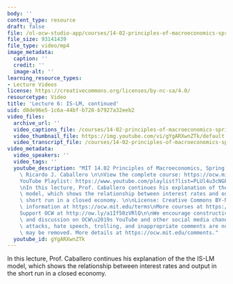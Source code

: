 ```yaml
---
body: ''
content_type: resource
draft: false
file: /ol-ocw-studio-app/courses/14-02-principles-of-macroeconomics-spring-2023/1402-sp23-lecture-6-v2_360p_16_9.mp4
file_size: 93141439
file_type: video/mp4
image_metadata:
  caption: ''
  credit: ''
  image-alt: ''
learning_resource_types:
- Lecture Videos
license: https://creativecommons.org/licenses/by-nc-sa/4.0/
resourcetype: Video
title: 'Lecture 6: IS-LM, continued'
uid: d8de96e5-1c6a-44bf-b728-b7927a32eeb2
video_files:
  archive_url: ''
  video_captions_file: /courses/14-02-principles-of-macroeconomics-spring-2023/1hOK5ZBsCI_XFnMIr6riF4BcbvVkQE1iD_transcript.webvtt
  video_thumbnail_file: https://img.youtube.com/vi/gYgARXwnZTk/default.jpg
  video_transcript_file: /courses/14-02-principles-of-macroeconomics-spring-2023/1hOK5ZBsCI_XFnMIr6riF4BcbvVkQE1iD_transcript.pdf
video_metadata:
  video_speakers: ''
  video_tags: ''
  youtube_description: "MIT 14.02 Principles of Macroeconomics, Spring 2023\nInstructor:\
    \ Ricardo J. Caballero \n\nView the complete course: https://ocw.mit.edu/courses/14-02-principles-of-macroeconomics-spring-2023/\n\
    YouTube Playlist: https://www.youtube.com/playlist?list=PLUl4u3cNGP62EXoZ4B3_Ob7lRRwpGQxkb\n\
    \nIn this lecture, Prof. Caballero continues his explanation of the the IS-LM\
    \ model, which shows the relationship between interest rates and output in the\
    \ short run in a closed economy. \n\nLicense: Creative Commons BY-NC-SA\nMore\
    \ information at https://ocw.mit.edu/terms\nMore courses at https://ocw.mit.edu\n\
    Support OCW at http://ow.ly/a1If50zVRlQ\n\nWe encourage constructive comments\
    \ and discussion on OCW\u2019s YouTube and other social media channels. Personal\
    \ attacks, hate speech, trolling, and inappropriate comments are not allowed and\
    \ may be removed. More details at https://ocw.mit.edu/comments."
  youtube_id: gYgARXwnZTk
---
```

In this lecture, Prof. Caballero continues his explanation of the the IS-LM model, which shows the relationship between interest rates and output in the short run in a closed economy.